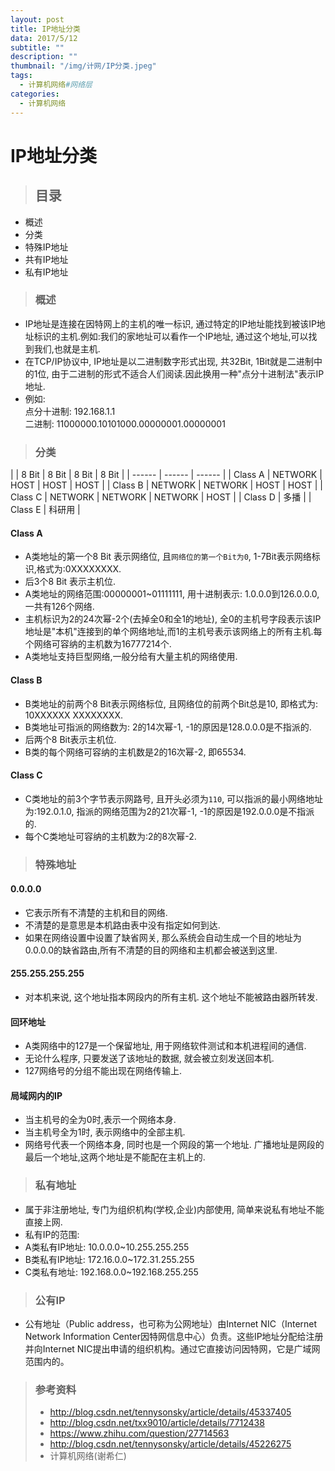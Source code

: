 ```yaml
---
layout: post
title: IP地址分类
data: 2017/5/12
subtitle: ""
description: ""
thumbnail: "/img/计网/IP分类.jpeg"
tags:
  - 计算机网络#网络层
categories:
  - 计算机网络
---
```


# IP地址分类

> ## 目录

* 概述
* 分类
* 特殊IP地址
* 共有IP地址
* 私有IP地址

> ### 概述

* IP地址是连接在因特网上的主机的唯一标识, 通过特定的IP地址能找到被该IP地址标识的主机.例如:我们的家地址可以看作一个IP地址, 通过这个地址,可以找到我们,也就是主机.
* 在TCP/IP协议中, IP地址是以二进制数字形式出现, 共32Bit, 1Bit就是二进制中的1位, 由于二进制的形式不适合人们阅读.因此换用一种"点分十进制法"表示IP地址.
* 例如:<br>
点分十进制: 192.168.1.1<br>
二进制: 11000000.10101000.00000001.00000001

> ### 分类

| | 8 Bit | 8 Bit | 8 Bit | 8 Bit |
| ------ | ------ | ------ |
| Class A | NETWORK | HOST | HOST | HOST |
| Class B | NETWORK | NETWORK | HOST | HOST |
| Class C | NETWORK | NETWORK | NETWORK | HOST |
| Class D | 多播 |
| Class E | 科研用 |

#### Class A

* A类地址的第一个8 Bit 表示网络位, 且``网络位的第一个Bit为0``, 1-7Bit表示网络标识,格式为:0XXXXXXXX.
* 后3个8 Bit 表示主机位.
* A类地址的网络范围:00000001~01111111, 用十进制表示: 1.0.0.0到126.0.0.0,一共有126个网络.
* 主机标识为2的24次幂-2个(去掉全0和全1的地址), 全0的主机号字段表示该IP地址是"本机"连接到的单个网络地址,而1的主机号表示该网络上的所有主机.每个网络可容纳的主机数为16777214个.
* A类地址支持巨型网络,一般分给有大量主机的网络使用.

#### Class B

* B类地址的前两个8 Bit表示网络标位, 且网络位的前两个Bit总是10, 即格式为: 10XXXXXX XXXXXXXX.
* B类地址可指派的网络数为: 2的14次幂-1, -1的原因是128.0.0.0是不指派的.
* 后两个8 Bit表示主机位.
* B类的每个网络可容纳的主机数是2的16次幂-2, 即65534.

#### Class C

* C类地址的前3个字节表示网路号, 且开头必须为``110``, 可以指派的最小网络地址为:192.0.1.0, 指派的网络范围为2的21次幂-1, -1的原因是192.0.0.0是不指派的.
* 每个C类地址可容纳的主机数为:2的8次幂-2.

> ### 特殊地址

#### 0.0.0.0

* 它表示所有不清楚的主机和目的网络.
* 不清楚的是意思是本机路由表中没有指定如何到达.
* 如果在网络设置中设置了缺省网关, 那么系统会自动生成一个目的地址为0.0.0.0的缺省路由,所有不清楚的目的网络和主机都会被送到这里.

#### 255.255.255.255

* 对本机来说, 这个地址指本网段内的所有主机. 这个地址不能被路由器所转发.

#### 回环地址

* A类网络中的127是一个保留地址, 用于网络软件测试和本机进程间的通信.
* 无论什么程序, 只要发送了该地址的数据, 就会被立刻发送回本机.
* 127网络号的分组不能出现在网络传输上.

#### 局域网内的IP
* 当主机号的全为0时,表示一个网络本身.
* 当主机号全为1时, 表示网络中的全部主机.
* 网络号代表一个网络本身, 同时也是一个网段的第一个地址. 广播地址是网段的最后一个地址,这两个地址是不能配在主机上的.

> ### 私有地址

* 属于非注册地址, 专门为组织机构(学校,企业)内部使用, 简单来说私有地址不能直接上网.
* 私有IP的范围:
 * A类私有IP地址: 10.0.0.0~10.255.255.255
 * B类私有IP地址: 172.16.0.0~172.31.255.255
 * C类私有地址: 192.168.0.0~192.168.255.255

> ### 公有IP

* 公有地址（Public address，也可称为公网地址）由Internet NIC（Internet Network Information Center因特网信息中心）负责。这些IP地址分配给注册并向Internet NIC提出申请的组织机构。通过它直接访问因特网，它是广域网范围内的。

> ### 参考资料
> * http://blog.csdn.net/tennysonsky/article/details/45337405
> * http://blog.csdn.net/txx9010/article/details/7712438
> * https://www.zhihu.com/question/27714563
> * http://blog.csdn.net/tennysonsky/article/details/45226275
> * 计算机网络(谢希仁)
